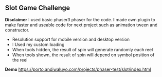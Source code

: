 ## Slot Game Challenge

**Disclaimer**
I used basic phaser3 phaser for the code. I made own plugin to make faster and useable code for next project such as animation tween and constructor.

- Resolution support for mobile version and desktop version
- I Used my custom loading
- When tools hidden, the result of spin will generate randomly each reel
- When tools shown, the result of spin will depend on symbol position of the reel

**Demo**
https://porto.andiwaluyo.com/projects/phaser-test/slot/index.html
